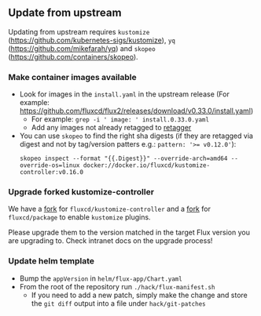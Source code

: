 ## Update from upstream

Updating from upstream requires `kustomize` (https://github.com/kubernetes-sigs/kustomize), `yq` (https://github.com/mikefarah/yq) and `skopeo` (https://github.com/containers/skopeo).

### Make container images available

- Look for images in the `install.yaml` in the upstream release (For example: https://github.com/fluxcd/flux2/releases/download/v0.33.0/install.yaml)
  - For example: `grep -i ' image: ' install.0.33.0.yaml`
  - Add any images not already retagged to [retagger](https://github.com/giantswarm/retagger)
- You can use `skopeo` to find the right sha digests (if they are retagged via digest and not by tag/version patters e.g.: `pattern: '>= v0.12.0'`):
  ```shell
  skopeo inspect --format "{{.Digest}}" --override-arch=amd64 --override-os=linux docker://docker.io/fluxcd/kustomize-controller:v0.16.0
  ```

### Upgrade forked kustomize-controller

We have a [fork](https://github.com/giantswarm/kustomize-controller) for `fluxcd/kustomize-controller`
and a [fork](https://github.com/giantswarm/fluxcd-pkg) for `fluxcd/package` to enable `kustomize` plugins.

Please upgrade them to the version matched in the target Flux version you are upgrading to. Check intranet docs on the upgrade process!

### Update helm template
 
- Bump the `appVersion` in `helm/flux-app/Chart.yaml`
- From the root of the repository run `./hack/flux-manifest.sh`
  - If you need to add a new patch, simply make the change and store the `git diff` output into a file under `hack/git-patches`

